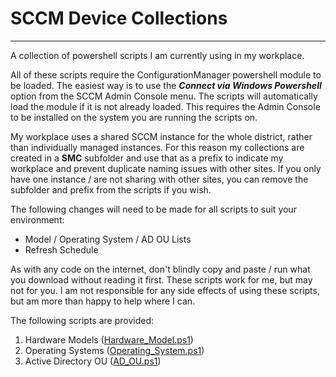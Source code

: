 # SCCM Device Collections
------------
A collection of powershell scripts I am currently using in my workplace.

All of these scripts require the ConfigurationManager powershell module to be loaded. The easiest way is to use the ***Connect via Windows Powershell*** option from the SCCM Admin Console menu. The scripts will automatically load the module if it is not already loaded. This requires the Admin Console to be installed on the system you are running the scripts on.

My workplace uses a shared SCCM instance for the whole district, rather than individually managed instances. For this reason my collections are created in a **SMC** subfolder and use that as a prefix to indicate my workplace and prevent duplicate naming issues with other sites. If you only have one instance / are not sharing with other sites, you can remove the subfolder and prefix from the scripts if you wish.

The following changes will need to be made for all scripts to suit your environment:
- Model / Operating System / AD OU Lists
- Refresh Schedule

As with any code on the internet, don't blindly copy and paste / run what you download without reading it first. These scripts work for me, but may not for you. I am not responsible for any side effects of using these scripts, but am more than happy to help where I can.

The following scripts are provided:
1. Hardware Models ([Hardware_Model.ps1](https://github.com/jolegape/SCCM-Scripts/blob/master/Collections/Device/Hardware_Model.ps1 "Hardware_Model.ps1"))
2. Operating Systems ([Operating_System.ps1](https://github.com/jolegape/SCCM-Scripts/blob/master/Collections/Device/Operating_System.ps1 "Operating_System.ps1"))
3. Active Directory OU ([AD_OU.ps1](https://github.com/jolegape/SCCM-Scripts/blob/master/Collections/Device/AD_OU.ps1 "AD_OU.ps1"))